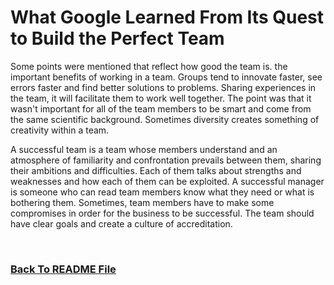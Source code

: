 # What Google Learned From Its Quest to Build the Perfect Team

Some points were mentioned that reflect how good the team is.
the important benefits of working in a team. Groups tend to innovate faster, see errors faster and find better solutions to problems. Sharing experiences in the team, it will facilitate them to work well together.
The point was that it wasn't important for all of the team members to be smart and come from the same scientific background. Sometimes diversity creates something of creativity within a team.

A successful team is a team whose members understand and an atmosphere of familiarity and confrontation prevails between them, sharing their ambitions and difficulties. Each of them talks about strengths and weaknesses and how each of them can be exploited.
A successful manager is someone who can read team members know what they need or what is bothering them.
Sometimes, team members have to make some compromises in order for the business to be successful. The team should have clear goals and create a culture of accreditation.

<br>


### [Back To README File](https://raghadmustafa96.github.io/reading-notes)